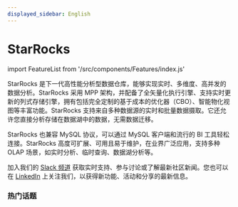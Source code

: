 ```yaml
---
displayed_sidebar: English
---
```


# StarRocks

import FeatureList from '/src/components/Features/index.js'

StarRocks 是下一代高性能分析型数据仓库，能够实现实时、多维度、高并发的数据分析。StarRocks 采用 MPP 架构，并配备了全矢量化执行引擎、支持实时更新的列式存储引擎，拥有包括完全定制的基于成本的优化器（CBO）、智能物化视图等丰富功能。StarRocks 支持来自多种数据源的实时和批量数据摄取。它还允许您直接分析存储在数据湖中的数据，无需数据迁移。

StarRocks 也兼容 MySQL 协议，可以通过 MySQL 客户端和流行的 BI 工具轻松连接。StarRocks 高度可扩展、可用且易于维护，在业界广泛应用，支持多种 OLAP 场景，如实时分析、临时查询、数据湖分析等。

加入我们的 [Slack 频道](https://join.slack.com/t/starrocks/shared_invite/zt-z5zxqr0k-U5lrTVlgypRIV8RbnCIAzg) 获取实时支持、参与讨论或了解最新社区新闻。您也可以在 [LinkedIn](https://www.linkedin.com/company/starrocks) 上关注我们，以获得新功能、活动和分享的最新信息。


### 热门话题

<FeatureList language="English" />

